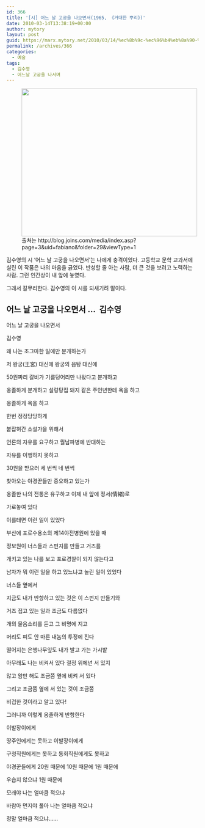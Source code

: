 ```yaml
---
id: 366
title: '[시] 어느 날 고궁을 나오면서(1965, 《거대한 뿌리》)'
date: 2010-03-14T13:38:19+00:00
author: mytory
layout: post
guid: https://marx.mytory.net/2010/03/14/%ec%8b%9c-%ec%96%b4%eb%8a%90-%eb%82%a0-%ea%b3%a0%ea%b6%81%ec%9d%84-%eb%82%98%ec%98%a4%eb%a9%b4%ec%84%9c1965-%e3%80%8a%ea%b1%b0%eb%8c%80%ed%95%9c-%eb%bf%8c%eb%a6%ac%e3%80%8b/
permalink: /archives/366
categories:
  - 예술
tags:
  - 김수영
  - 어느날 고궁을 나서며
---
```

</p> <figure style="width: 460px" class="wp-caption aligncenter"><img src="https://marx.mytory.net/wp-content/uploads/1/cfile7.uf.147A5F164B9CE370065C59.jpg" width="460" height="387" alt="" filename="cfile7.uf.147A5F164B9CE370065C59.jpg" filemime="" /><figcaption class="wp-caption-text">출처는 http://blog.joins.com/media/index.asp?page=3&uid=fabiano&folder=29&viewType=1</figcaption></figure> 

김수영의 시 &#8216;어느 날 고궁을 나오면서&#8217;는 나에게 충격이었다. 고등학교 문학 교과서에 실린 이 작품은 나의 마음을 긁었다. 반성할 줄 아는 사람, 더 큰 것을 보려고 노력하는 사람. 그런 인간상이 내 앞에 놓였다.

그래서 갈무리한다. 김수영의 이 시를 되새기려 말이다.

## 어느 날 고궁을 나오면서 &#8230; &nbsp;김수영

어느 날 고궁을 나오면서

김수영

왜 나는 조그마한 일에만 분개하는가
  
저 왕궁(王宮) 대신에 왕궁의 음탕 대신에
  
50원짜리 갈비가 기름덩어리만 나왔다고 분개하고
  
옹졸하게 분개하고 설렁탕집 돼지 같은 주인년한테 욕을 하고
  
옹졸하게 욕을 하고

한번 정정당당하게
  
붙잡혀간 소설가을 위해서
  
언론의 자유를 요구하고 월남파병에 반대하는
  
자유를 이행하지 못하고
  
30원을 받으러 세 번씩 네 번씩
  
찾아오는 야경꾼들만 증오하고 있는가

옹졸한 나의 전통은 유구하고 이제 내 앞에 정서(情緖)로 
  
가로놓여 있다
  
이를테면 이런 일이 있었다
  
부산에 포로수용소의 제14야전병원에 있을 때
  
정보원이 너스들과 스펀지를 만들고 거즈를
  
개키고 있는 나를 보고 포로경찰이 되지 않는다고
  
남자가 뭐 이런 일을 하고 있느냐고 놀린 일이 있었다
  
너스들 옆에서

지금도 내가 반항하고 있는 것은 이 스펀지 만들기와
  
거즈 접고 있는 일과 조금도 다름없다
  
개의 울음소리를 듣고 그 비명에 지고
  
머리도 피도 안 마른 내놈의 투정에 진다
  
떨어지는 은행나무잎도 내가 발고 가는 가시밭

아무래도 나는 비켜서 있다 절정 위에넌 서 있지
  
않고 암만 해도 조금쯤 옆에 비켜 서 있다
  
그리고 조금쯤 옆에 서 있는 것이 조금쯤
  
비겁한 것이라고 알고 있다!

그러니까 이렇게 옹졸하게 반항한다
  
이발장이에게
  
땅주인에게는 못하고 이발장이에게
  
구청직원에게는 못하고 동회직원에게도 못하고
  
야경꾼들에게 20원 때문에 10원 때문에 1원 때문에
  
우습지 않으냐 1원 때문에

모래야 나는 얼마큼 적으냐
  
바람아 먼지야 풀아 나는 얼마큼 적으냐
  
정말 얼마큼 적으냐&#8230;&#8230;